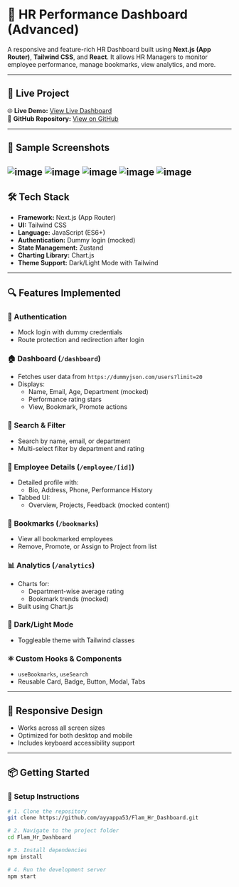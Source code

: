 # 💼 HR Performance Dashboard (Advanced)

A responsive and feature-rich HR Dashboard built using **Next.js (App Router)**, **Tailwind CSS**, and **React**. It allows HR Managers to monitor employee performance, manage bookmarks, view analytics, and more.

---

## 🚀 Live Project

🌐 **Live Demo:** [View Live Dashboard](https://flam-hr-dashboard.vercel.app/)  
🔗 **GitHub Repository:** [View on GitHub](https://github.com/ayyappa53/Flam_Hr_Dashboard)

---

## 📸 Sample Screenshots
![image](https://github.com/user-attachments/assets/79590ca8-c08b-4700-860e-0184b83352a6)
![image](https://github.com/user-attachments/assets/ad4c8d3e-e0a9-4402-a4e1-30f5fee3c9d4)
![image](https://github.com/user-attachments/assets/df030a14-b079-4894-ab4d-356c52f915d7)
![image](https://github.com/user-attachments/assets/53e88d93-c2b5-4871-ac9e-dc1a268318ec)
![image](https://github.com/user-attachments/assets/5c1b298f-1942-411c-95ca-4f797e454ccf)
---
## 🛠️ Tech Stack

- **Framework:** Next.js (App Router)
- **UI:** Tailwind CSS
- **Language:** JavaScript (ES6+)
- **Authentication:** Dummy login (mocked)
- **State Management:** Zustand
- **Charting Library:** Chart.js
- **Theme Support:** Dark/Light Mode with Tailwind

---

## 🔍 Features Implemented

### 🔐 Authentication
- Mock login with dummy credentials
- Route protection and redirection after login

### 🏠 Dashboard (`/dashboard`)
- Fetches user data from `https://dummyjson.com/users?limit=20`
- Displays:
  - Name, Email, Age, Department (mocked)
  - Performance rating stars
  - View, Bookmark, Promote actions

### 🔎 Search & Filter
- Search by name, email, or department
- Multi-select filter by department and rating

### 👤 Employee Details (`/employee/[id]`)
- Detailed profile with:
  - Bio, Address, Phone, Performance History
- Tabbed UI:
  - Overview, Projects, Feedback (mocked content)

### 📌 Bookmarks (`/bookmarks`)
- View all bookmarked employees
- Remove, Promote, or Assign to Project from list

### 📊 Analytics (`/analytics`)
- Charts for:
  - Department-wise average rating
  - Bookmark trends (mocked)
- Built using Chart.js

### 🌙 Dark/Light Mode
- Toggleable theme with Tailwind classes

### ⚛️ Custom Hooks & Components
- `useBookmarks`, `useSearch`
- Reusable Card, Badge, Button, Modal, Tabs

---

## 📱 Responsive Design

- Works across all screen sizes
- Optimized for both desktop and mobile
- Includes keyboard accessibility support

---

## 📦 Getting Started

### 🔧 Setup Instructions

```bash
# 1. Clone the repository
git clone https://github.com/ayyappa53/Flam_Hr_Dashboard.git

# 2. Navigate to the project folder
cd Flam_Hr_Dashboard

# 3. Install dependencies
npm install

# 4. Run the development server
npm start
